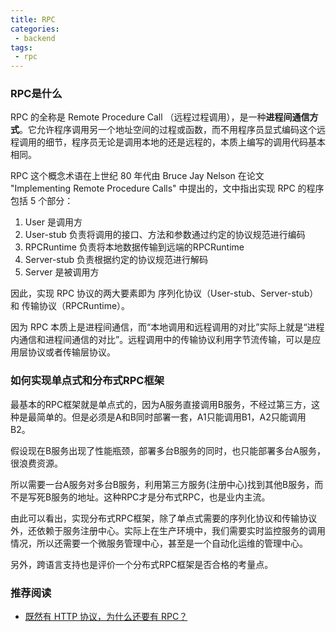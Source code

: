```yaml
---
title: RPC
categories:
 - backend
tags:
 - rpc
---
```


<!-- more -->



### RPC是什么

RPC 的全称是 Remote Procedure Call （远程过程调用），是一种**进程间通信方式**。它允许程序调用另一个地址空间的过程或函数，而不用程序员显式编码这个远程调用的细节，程序员无论是调用本地的还是远程的，本质上编写的调用代码基本相同。

RPC 这个概念术语在上世纪 80 年代由 Bruce Jay Nelson 在论文 "Implementing Remote Procedure Calls" 中提出的，文中指出实现 RPC 的程序包括 5 个部分：

1. User 是调用方
2. User-stub 负责将调用的接口、方法和参数通过约定的协议规范进行编码
3. RPCRuntime 负责将本地数据传输到远端的RPCRuntime
4. Server-stub 负责根据约定的协议规范进行解码
5. Server 是被调用方

因此，实现 RPC 协议的两大要素即为 序列化协议（User-stub、Server-stub）和 传输协议（RPCRuntime）。

因为 RPC 本质上是进程间通信，而“本地调用和远程调用的对比”实际上就是“进程内通信和进程间通信的对比”。远程调用中的传输协议利用字节流传输，可以是应用层协议或者传输层协议。


### 如何实现单点式和分布式RPC框架

最基本的RPC框架就是单点式的，因为A服务直接调用B服务，不经过第三方，这种是最简单的。但是必须是A和B同时部署一套，A1只能调用B1，A2只能调用B2。

假设现在B服务出现了性能瓶颈，部署多台B服务的同时，也只能部署多台A服务，很浪费资源。

所以需要一台A服务对多台B服务，利用第三方服务(注册中心)找到其他B服务，而不是写死B服务的地址。这种RPC才是分布式RPC，也是业内主流。

由此可以看出，实现分布式RPC框架，除了单点式需要的序列化协议和传输协议外，还依赖于服务注册中心。实际上在生产环境中，我们需要实时监控服务的调用情况，所以还需要一个微服务管理中心，甚至是一个自动化运维的管理中心。

另外，跨语言支持也是评价一个分布式RPC框架是否合格的考量点。

### 推荐阅读

- [既然有 HTTP 协议，为什么还要有 RPC？](https://mp.weixin.qq.com/s/qmnfmUCdekEt1xG0hp_4MQ)

